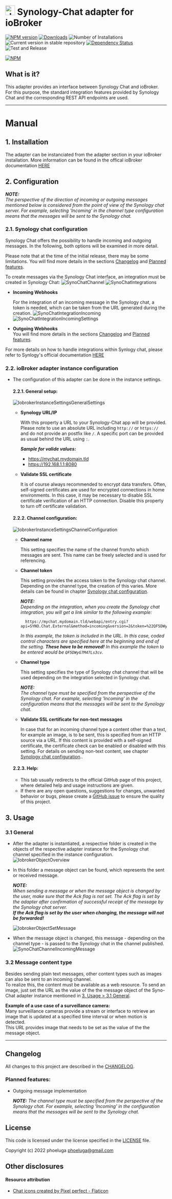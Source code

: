 # <img src="admin/synochat.png" alt="drawing" style="width:30px;"/> Synology-Chat adapter for ioBroker

[![NPM version](https://img.shields.io/npm/v/iobroker.synochat.svg)](https://www.npmjs.com/package/iobroker.synochat)
[![Downloads](https://img.shields.io/npm/dm/iobroker.synochat.svg)](https://www.npmjs.com/package/iobroker.synochat)
![Number of Installations](https://iobroker.live/badges/synochat-installed.svg)
![Current version in stable repository](https://iobroker.live/badges/synochat-stable.svg)
[![Dependency Status](https://img.shields.io/david/phoeluga/iobroker.synochat.svg)](https://david-dm.org/phoeluga/iobroker.synochat)
![Test and Release](https://github.com/phoeluga/ioBroker.synochat/workflows/Test%20and%20Release/badge.svg)

[![NPM](https://nodei.co/npm/iobroker.synochat.png?downloads=true)](https://nodei.co/npm/iobroker.synochat/)

## What is it?
This adapter provides an interface between Synology Chat and ioBroker.
For this purpose, the standard integration features provided by Synology Chat and the corresponding REST API endpoints are used.

---

# Manual

## 1. Installation
The adapter can be instanciated from the adapter section in your ioBroker installation.
More information can be found in the offical ioBroker documentation [HERE](https://www.iobroker.net/#de/documentation/admin/adapter.md)

## 2. Configuration
***NOTE:***\
*The perspective of the direction of incoming or outgoing messages mentioned below is considered from the point of view of the Synology chat server. For example, selecting 'Incoming' in the channel type configuration means that the messages will be sent to the Synology chat.*
### 2.1. Synology chat configuration
Synology Chat offers the possibility to handle incoming and outgoing messages. In the following, both options will be examined in more detail.

Please note that at the time of the initial release, there may be some limitations. You will find more details in the sections [Changelog](#changelog) and [Planned features](#planned-features).

To create messages via the Synology Chat interface, an integration must be created in Synology Chat:
![SynoChatChannel](./docs/images/diSynoChatChannel.png)
![SynoChatIntegrations](./docs/images/diSynoChatIntegrations.png)

* **Incoming Webhooks**
  
	For the integration of an incoming message in the Synology chat, a token is needed, which can be taken from the URL generated during the creation.
	![SynoChatIntegrationIncoming](./docs/images/diSynoChatIntegrationIncoming.png)
	![SynoChatIntegrationIncomingSettings](./docs/images/diSynoChatIntegrationIncomingSettings.png)

* **Outgoing Webhooks**\
	You will find more details in the sections [Changelog](#changelog) and [Planned features](#planned-features).

For more details on how to handle integrations within Synlogy chat, please refer to Synlogy's official documentation [HERE](https://kb.synology.com/DSM/help/Chat/chat_integration)



### 2.2. ioBroker adapter instance configuration
- The configuration of this adapter can be done in the instance settings.
    #### 2.2.1. General setup:
	![IobrokerInstanceSettingsGeneralSettings](./docs/images/diIobrokerInstanceSettingsGeneralSettings.png)
    
	* **Synology URL/IP**

        With this property a URL to your Synology-Chat app will be provided. Please note to use an absolute URL including `http://` or `https://` and do not provide an postfix like `/`.
		A specific port can be provided as usual behind the URL using `:`.

		***Sample for valide values:***
		- https://mychat.mydomain.tld
		- https://192.168.1.1:8080

    * **Validate SSL certificate**

        It is of course always recommended to encrypt data transfers.
		Often, self-signed certificates are used for encrypted connections in home environments. In this case, it may be necessary to disable SSL certificate verification of an HTTP connection.
		Disable this property to turn off certificate validation.

    #### 2.2.2. Channel configuration:	
	![IobrokerInstanceSettingsChannelConfiguration](./docs/images/diIobrokerInstanceSettingsChannelConfiguration02.png)

    * **Channel name**

		This setting specifies the name of the channel from/to which messages are sent. This name can be freely selected and is used for referencing.

	* **Channel token**

		This setting provides the access token to the Synology chat channel. Depending on the channel type, the creation of this varies.
		More details can be found in chapter [Synology chat configuration](#synology-chat-configuration).

		***NOTE:***\
		*Depending on the integration, when you create the Synology chat integration, you will get a link similar to the following example:*

			https://mychat.mydomain.tld/webapi/entry.cgi?api=SYNO.Chat.External&method=incoming&version=2&token=%22QF5DWyG7M47Ls3cv%22
		
		*In this example, the token is included in the URL. In this case, coded control characters are specified here at the beginning and end of the setting. **These have to be removed!**
		In this example the token to be entered would be `QF5DWyG7M47Ls3cv`.*
		
	* **Channel type**

		This setting specifies the type of Synology chat channel that will be used depending on the integration selected in Synology chat.

		***NOTE:***\
		*The channel type must be specified from the perspective of the Synology chat. For example, selecting 'Incoming' in the configuration means that the messages will be sent to the Synology chat.*

	* **Validate SSL certificate for non-text messages**
	
		In case that for an incoming channel type a content other than a text, for example an image, is to be sent, this is specified from an HTTP source via a URL. If this content is provided with a self-signed certificate, the certificate check can be enabled or disabled with this setting.
		For details on sending non-text content, see chapter [Synology chat configuration](#synology-chat-configuration)..

	#### 2.2.3. Help:
   	* This tab usually redirects to the official GitHub page of this project, where detailed help and usage instructions are given.
	* If there are any open questions, suggestions for changes, unwanted behavior or bugs, please create a [GitHub issue](https://github.com/phoeluga/ioBroker.synochat/issues/new/choose) to ensure the quality of this project.

## 3. Usage
### 3.1 General
* After the adapter is instantiated, a respective folder is created in the objects of the respective adapter instance for the Synology chat channel specified in the instance configuration.
	![IobrokerObjectOverview](./docs/images/diIobrokerObjectOverview.png)

* In this folder a message object can be found, which represents the sent or received message.
  
  ***NOTE:***\
	*When sending a message or when the message object is changed by the user, make sure that the Ack flag is not set. The Ack flag is set by the adapter after confirmation of successful receipt of the message by the Synology chat server.\
	**If the Ack flag is set by the user when changing, the message will not be forwarded!***
		
	![IobrokerObjectSetMessage](./docs/images/diIobrokerObjectSetMessage.png)

* When the message object is changed, this message - depending on the channel type - is passed to the Synology chat in the channel published.
	![SynoChatChannelIncomingMessage](./docs/images/diSynoChatChannelIncomingMessage.png)

### 3.2 Message content type

Besides sending plain text messages, other content types such as images can also be sent to an incoming channel.\
To realize this, the content must be available as a web resource. To send an image, just set the URL as the value of the the message object of the Syno-Chat adapter instance mentioned in [3. Usage > 3.1 General](#3.1-general).

**Example of a use case of a surveillance camera:**\
Many surveillance cameras provide a stream or interface to retrieve an image that is updated at a specified time interval or when motion is detected.\
This URL provides image that needs to be set as the value of the the message object.

---

## Changelog
All changes to this project are described in the [CHANGELOG](./CHANGELOG.md).
### Planned features:
- Outgoing message implementation

	***NOTE:***
	*The channel type must be specified from the perspective of the Synology chat. For example, selecting 'Incoming' in the configuration means that the messages will be sent to the Synology chat.*


## License
This code is licensed under the license specified in the [LICENSE](./LICENSE) file.

Copyright (c) 2022 phoeluga <phoeluga@gmail.com>


## Other disclosures
#### Resource attribution
- [Chat icons created by Pixel perfect - Flaticon](https://www.flaticon.com/free-icons/chat)
